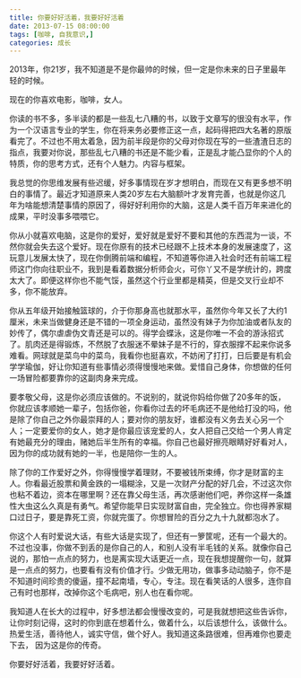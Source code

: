 ```yaml
---
title: 你要好好活着，我要好好活着
date: 2013-07-15 08:00:00
tags: [咖啡, 自我意识,]
categories: 成长
---
```

2013年，你21岁，我不知道是不是你最帅的时候，但一定是你未来的日子里最年轻的时候。


现在的你喜欢电影，咖啡，女人。


你读的书不多，多半读的都是一些乱七八糟的书，以致于文章写的很没有水平，作为一个汉语言专业的学生，你在将来务必要修正这一点，起码得把四大名著的原版看完了。不过也不用太着急，因为前半段是你的父母对你现在写的一些渣渣日志的指点，我要对你说，那些乱七八糟的书还是不能少看，正是乱才能凸显你的个人的特质，你的思考方式，还有个人魅力。内容与框架。


我总觉的你思维发展有些迟缓，好多事情现在岁才想明白，而现在又有更多想不明白的事情了。最近才知道原来人类20岁左右大脑额叶才发育完善，也就是你这几年为啥能想清楚事情的原因了，得好好利用你的大脑，这是人类千百万年来进化的成果，平时没事多喂喂它。


你从小就喜欢电脑，这是你的爱好，爱好就是爱好不要和其他的东西混为一谈，不然你就会失去这个爱好。现在你原有的技术已经跟不上技术本身的发展速度了，这玩意儿发展太快了，现在你倒腾前端和编程，不知道等你进入社会时还有前端工程师这门你向往职业不，我到是看着数据分析师会火，可你丫又不是学统计的，跨度太大了。即便这样你也不能气馁，虽然这个行业里都是精英，但是交叉行业却不多，你不能放弃。


你从五年级开始接触篮球的，介于你那身高也就那水平，虽然你今年又长了大约1厘米，未来当做健身还是不错的一项全身运动，虽然没有妹子为你加油或者队友的妙传了，偶尔虐虐伪文青还是可以的。得学会蝶泳，这是你唯一不会的游泳招式了。肌肉还是得锻炼，不然脱了衣服迷不晕妹子是不行的，穿衣服撑不起来你说多难看。网球就是菜鸟中的菜鸟，我看你也挺喜欢，不妨闲了打打，日后要是有机会学学瑜伽，好让你知道有些事情必须得慢慢地来做。爱惜自己身体，你想做的任何一场冒险都要靠你的这副肉身来完成。


要孝敬父母，这是你必须应该做的。不说别的，就说你妈给你做了20多年的饭，你就应该孝顺她一辈子，包括你爸，你看你过去的坏毛病还不是他给打没的吗，他是除了你自己之外你最崇拜的人；要对你的朋友好，谁都没有义务去关心另一个人；一定要爱你的女人，她才是你最应该宠爱的人，女人把自己交给一个男人肯定有她最充分的理由，赌她后半生所有的幸福。你自己也最好擦亮眼睛好好看对人，因为你的成功就有她的一半，也是陪你一生的人。


除了你的工作爱好之外，你得慢慢学着理财，不要被钱所束缚，你才是财富的主人。你看最近股票和黄金跌的一塌糊涂，又是一次财产分配的好几会，不过这次你也粘不着边，资本在哪里啊？还在靠父母生活，再次感谢他们吧，养你这样一条雄性大虫这么久真是有勇气。希望你能早日实现财富自由，完全独立。你也得养家糊口过日子，要是靠死工资，你就完蛋了。你想冒险的百分之九十九就都泡水了。


你这个人有时爱说大话，有些大话是实现了，但还有一箩筐呢，还有一个最大的。不过也没事，你做不到丢的是你自己的人，和别人没有半毛钱的关系。就像你自己说的，那怕一点点的努力，也是离实现大话更近一点，现在我想提醒你一句，就算是一点点的努力，也要看有没有价值才行。少做无用功，做事多动动脑子，你不是不知道时间珍贵的傻逼，撞不起南墙，专心，专注。现在看笑话的人很多，连你自己有时也那样，改掉你这个毛病吧，别人也在看你呢。


我知道人在长大的过程中，好多想法都会慢慢改变的，可是我就想把这些告诉你，让你时刻记得，这时的你到底在想着什么，做着什么，以后该想什么，该做什么。热爱生活，善待他人，诚实守信，做个好人。我知道这条路很难，但再难你也要走下去， 因为这是你的传奇。


你要好好活着，我要好好活着。



